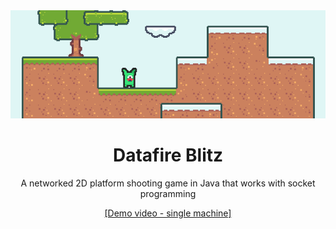 <div align="center">
  <img src="./docs/images/readme-banner.png?raw=true" alt="banner">
  <h1>Datafire Blitz</h1>
  <p>A networked 2D platform shooting game in Java that works with socket programming</p>
  <a href="https://www.youtube.com/watch?v=BV4DefEbGHc">[Demo video - single machine]</a>
</div>
